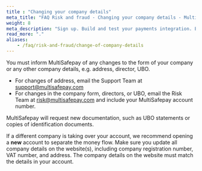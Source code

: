 ```yaml
---
title : "Changing your company details"
meta_title: "FAQ Risk and fraud - Changing your company details - MultiSafepay Docs"
weight: 8
meta_description: "Sign up. Build and test your payments integration. Explore our products and services. Use our API Reference, SDKs, and wrappers. Get support."
read_more: "."
aliases:
    - /faq/risk-and-fraud/change-of-company-details
---
```

You must inform MultiSafepay of any changes to the form of your company or any other company details, e.g. address, director, UBO. 

* For changes of address, email the Support Team at <support@multisafepay.com>
* For changes in the company form, directors, or UBO, email the Risk Team at <risk@multisafepay.com> and include your MultiSafepay account number. 

MultiSafepay will request new documentation, such as UBO statements or copies of identification documents. 

If a different company is taking over your account, we recommend opening a **new** account to separate the money flow. Make sure you update all company details on the website(s), including company registration number, VAT number, and address. The company details on the website must match the details in your account.

















